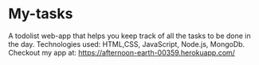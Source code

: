 # My-tasks
A todolist web-app that helps you keep track of all the tasks to be done in the day. Technologies used: HTML,CSS, JavaScript, Node.js, MongoDb.
Checkout my app at:
https://afternoon-earth-00359.herokuapp.com/
